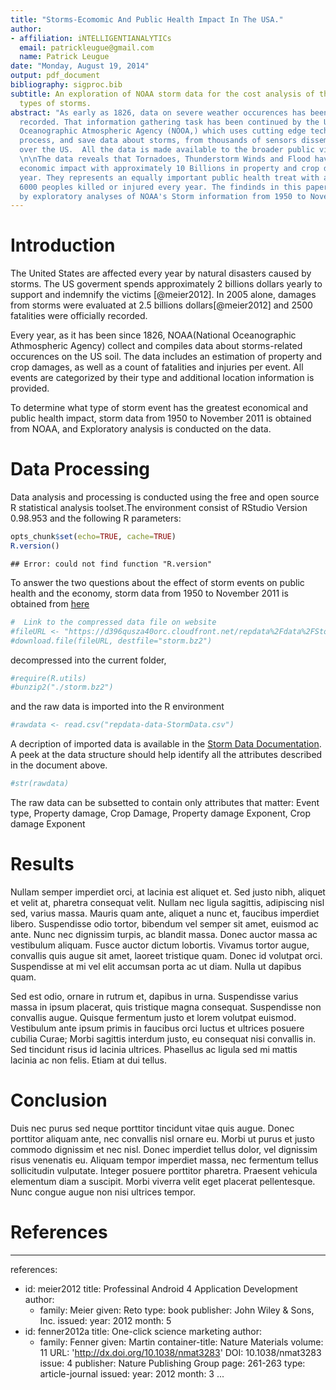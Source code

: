 ```yaml
---
title: "Storms-Ecomomic And Public Health Impact In The USA."
author:
- affiliation: iNTELLIGENTIANALYTICs
  email: patrickleugue@gmail.com
  name: Patrick Leugue
date: "Monday, August 19, 2014"
output: pdf_document
bibliography: sigproc.bib
subtitle: An exploration of NOAA storm data for the cost analysis of the differents
  types of storms.
abstract: "As early as 1826, data on severe weather occurences has been gathered and
  recorded. That information gathering task has been continued by the US National
  Oceanographic Atmospheric Agency (NOOA,) which uses cutting edge technology to collects,
  process, and save data about storms, from thousands of sensors disseminated all
  over the US.  All the data is made available to the broader public via it's website.
  \n\nThe data reveals that Tornadoes, Thunderstorm Winds and Flood have the greatest
  economic impact with approximately 10 Billions in property and crop damages per
  year. They represents an equally important public health treat with an estimated
  6000 peoples killed or injured every year. The findinds in this paper were obtained
  by exploratory analyses of NOAA's Storm information from 1950 to November 2011.\n"
---
```




# Introduction 
The United States are affected every year by natural disasters caused by storms. The US goverment spends approximately 2 billions dollars yearly to support and indemnify the victims [@meier2012].  In 2005 alone, damages from storms were evaluated at 2.5 billions dollars[@meier2012] and 2500 fatalities were officially recorded.

Every year, as it has been since 1826, NOAA(National Oceanographic Athmospheric Agency) collect and compiles data about storms-related occurences on the US soil. The data includes an estimation of property and crop damages, as well as a count of fatalities and injuries per event. All events are categorized by their type and additional location information is provided. 

To determine what type of storm event has the greatest economical and public health impact, storm data from 1950 to November 2011 is obtained from NOAA, and Exploratory analysis is conducted on the data.

# Data Processing
Data analysis and processing is conducted using the free and open source R statistical analysis toolset.The environment consist of RStudio Version 0.98.953 and the following R parameters:

```r
opts_chunk$set(echo=TRUE, cache=TRUE)
R.version()
```

```
## Error: could not find function "R.version"
```

To answer the two questions about the effect of storm events on public health and the economy, storm data from 1950 to November 2011 is obtained from [here](https://d396qusza40orc.cloudfront.net/repdata%2Fdata%2FStormData.csv.bz2) 

```r
#  Link to the compressed data file on website
#fileURL <- "https://d396qusza40orc.cloudfront.net/repdata%2Fdata%2FStormData.csv.bz2"
#download.file(fileURL, destfile="storm.bz2")
```
decompressed into the current folder,

```r
#require(R.utils)
#bunzip2("./storm.bz2")
```
and the raw data is imported into the R environment

```r
#rawdata <- read.csv("repdata-data-StormData.csv")
```

A decription of imported data is available in the [Storm Data Documentation](https://d396qusza40orc.cloudfront.net/repdata%2Fpeer2_doc%2Fpd01016005curr.pdf). 
A peek at the data structure should help identify all the attributes described in the document above.

```r
#str(rawdata)
```


The raw data can be subsetted to contain only attributes that matter: Event type, Property damage, Crop Damage, Property damage Exponent, Crop damage Exponent


# Results
Nullam semper imperdiet orci, at lacinia est aliquet et. Sed justo nibh, aliquet et velit at, pharetra consequat velit. Nullam nec ligula sagittis, adipiscing nisl sed, varius massa. Mauris quam ante, aliquet a nunc et, faucibus imperdiet libero. Suspendisse odio tortor, bibendum vel semper sit amet, euismod ac ante. Nunc nec dignissim turpis, ac blandit massa. Donec auctor massa ac vestibulum aliquam. Fusce auctor dictum lobortis. Vivamus tortor augue, convallis quis augue sit amet, laoreet tristique quam. Donec id volutpat orci. Suspendisse at mi vel elit accumsan porta ac ut diam. Nulla ut dapibus quam.

Sed est odio, ornare in rutrum et, dapibus in urna. Suspendisse varius massa in ipsum placerat, quis tristique magna consequat. Suspendisse non convallis augue. Quisque fermentum justo et lorem volutpat euismod. Vestibulum ante ipsum primis in faucibus orci luctus et ultrices posuere cubilia Curae; Morbi sagittis interdum justo, eu consequat nisi convallis in. Sed tincidunt risus id lacinia ultrices. Phasellus ac ligula sed mi mattis lacinia ac non felis. Etiam at dui tellus.


# Conclusion
Duis nec purus sed neque porttitor tincidunt vitae quis augue. Donec porttitor aliquam ante, nec convallis nisl ornare eu. Morbi ut purus et justo commodo dignissim et nec nisl. Donec imperdiet tellus dolor, vel dignissim risus venenatis eu. Aliquam tempor imperdiet massa, nec fermentum tellus sollicitudin vulputate. Integer posuere porttitor pharetra. Praesent vehicula elementum diam a suscipit. Morbi viverra velit eget placerat pellentesque. Nunc congue augue non nisi ultrices tempor.

# References

---
references:
- id: meier2012
  title: Professinal Android 4 Application Development
  author: 
  - family: Meier
    given: Reto
  type: book
  publisher: John Wiley & Sons, Inc.
  issued:
    year: 2012
    month: 5
- id: fenner2012a
  title: One-click science marketing
  author:
  - family: Fenner
    given: Martin
  container-title: Nature Materials
  volume: 11
  URL: 'http://dx.doi.org/10.1038/nmat3283'
  DOI: 10.1038/nmat3283
  issue: 4
  publisher: Nature Publishing Group
  page: 261-263
  type: article-journal
  issued:
    year: 2012
    month: 3
...

